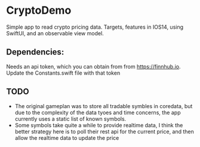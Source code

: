 # CryptoDemo
Simple app to read crypto pricing data. Targets, features in IOS14, using SwiftUI, and an observable view model.

## Dependencies:
Needs an api token, which you can obtain from from https://finnhub.io. Update the Constants.swift file with that token

## TODO
 - The original gameplan was to store all tradable symbles in coredata, but due to the complexity of the data tyoes and time concerns, 
the app currently uses a static list of known symbols. 
 - Some symbols take quite a while to provide realtime data, I think the better strategy here is to poll their rest api for the current price, and then allow the realtime data to update the price
